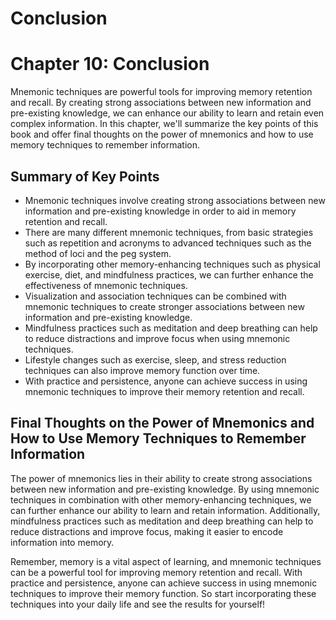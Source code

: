 # Conclusion

Chapter 10: Conclusion
======================

Mnemonic techniques are powerful tools for improving memory retention and recall. By creating strong associations between new information and pre-existing knowledge, we can enhance our ability to learn and retain even complex information. In this chapter, we'll summarize the key points of this book and offer final thoughts on the power of mnemonics and how to use memory techniques to remember information.

Summary of Key Points
---------------------

* Mnemonic techniques involve creating strong associations between new information and pre-existing knowledge in order to aid in memory retention and recall.
* There are many different mnemonic techniques, from basic strategies such as repetition and acronyms to advanced techniques such as the method of loci and the peg system.
* By incorporating other memory-enhancing techniques such as physical exercise, diet, and mindfulness practices, we can further enhance the effectiveness of mnemonic techniques.
* Visualization and association techniques can be combined with mnemonic techniques to create stronger associations between new information and pre-existing knowledge.
* Mindfulness practices such as meditation and deep breathing can help to reduce distractions and improve focus when using mnemonic techniques.
* Lifestyle changes such as exercise, sleep, and stress reduction techniques can also improve memory function over time.
* With practice and persistence, anyone can achieve success in using mnemonic techniques to improve their memory retention and recall.

Final Thoughts on the Power of Mnemonics and How to Use Memory Techniques to Remember Information
-------------------------------------------------------------------------------------------------

The power of mnemonics lies in their ability to create strong associations between new information and pre-existing knowledge. By using mnemonic techniques in combination with other memory-enhancing techniques, we can further enhance our ability to learn and retain information. Additionally, mindfulness practices such as meditation and deep breathing can help to reduce distractions and improve focus, making it easier to encode information into memory.

Remember, memory is a vital aspect of learning, and mnemonic techniques can be a powerful tool for improving memory retention and recall. With practice and persistence, anyone can achieve success in using mnemonic techniques to improve their memory function. So start incorporating these techniques into your daily life and see the results for yourself!

